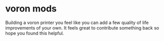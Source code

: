 # voron mods

Building a voron printer you feel like you can add a few quality of life improvements of your own. It feels great to contribute something back so hope you found this helpful.